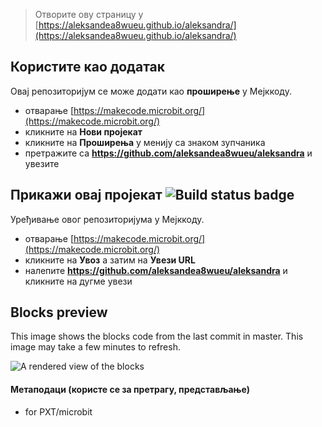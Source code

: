 
> Отворите ову страницу у [https://aleksandea8wueu.github.io/aleksandra/](https://aleksandea8wueu.github.io/aleksandra/)

## Користите као додатак

Овај репозиторијум се може додати као **проширење** у Мејккоду.

* отварање [https://makecode.microbit.org/](https://makecode.microbit.org/)
* кликните на **Нови пројекат**
* кликните на **Проширења** у менију са знаком зупчаника
* претражите са **https://github.com/aleksandea8wueu/aleksandra** и увезите

## Прикажи овај пројекат ![Build status badge](https://github.com/aleksandea8wueu/aleksandra/workflows/MakeCode/badge.svg)

Уређивање овог репозиторијума у Мејккоду.

* отварање [https://makecode.microbit.org/](https://makecode.microbit.org/)
* кликните на **Увоз** а затим на **Увези URL**
* налепите **https://github.com/aleksandea8wueu/aleksandra** и кликните на дугме увези

## Blocks preview

This image shows the blocks code from the last commit in master.
This image may take a few minutes to refresh.

![A rendered view of the blocks](https://github.com/aleksandea8wueu/aleksandra/raw/master/.github/makecode/blocks.png)

#### Метаподаци (користе се за претрагу, представљање)

* for PXT/microbit
<script src="https://makecode.com/gh-pages-embed.js"></script><script>makeCodeRender("{{ site.makecode.home_url }}", "{{ site.github.owner_name }}/{{ site.github.repository_name }}");</script>
